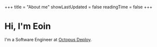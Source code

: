 +++
title = "About me"
showLastUpdated = false
readingTime = false
+++

# Hi, I'm Eoin

I'm a Software Engineer at [Octopus Deploy](https://octopus.com).
